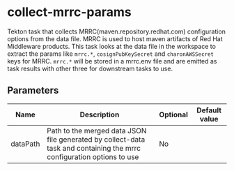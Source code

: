 # collect-mrrc-params

Tekton task that collects MRRC(maven.repository.redhat.com) configuration options from the data file. MRRC is used to host maven artifacts of Red Hat Middleware products.
This task looks at the data file in the workspace to extract the params like `mrrc.*`, `cosignPubKeySecret` and `charonAWSSecret` keys for MRRC. `mrrc.*` will be stored in a mrrc.env file and are emitted as task results with other three for downstream tasks to use.

## Parameters

| Name | Description | Optional | Default value |
|------|-------------|----------|---------------|
| dataPath | Path to the merged data JSON file generated by collect-data task and containing the mrrc configuration options to use | No | |
